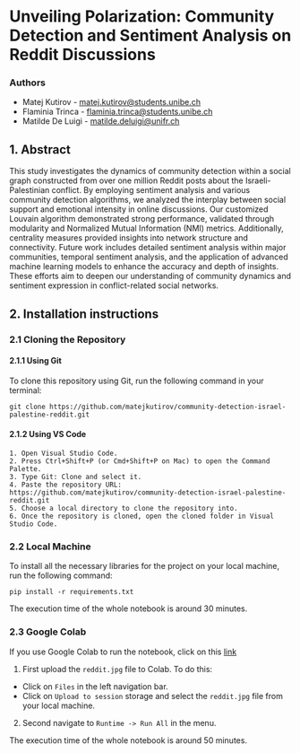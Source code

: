 # Unveiling Polarization: Community Detection and Sentiment Analysis on Reddit Discussions

### Authors
- Matej Kutirov - matej.kutirov@students.unibe.ch
- Flaminia Trinca - flaminia.trinca@students.unibe.ch
- Matilde De Luigi - matilde.deluigi@unifr.ch

## 1. Abstract

This study investigates the dynamics of community detection within a social graph constructed from over one million Reddit posts about the Israeli-Palestinian conflict. By employing sentiment analysis and various community detection algorithms, we analyzed the interplay between social support and emotional intensity in online discussions. Our customized Louvain algorithm demonstrated strong performance, validated through modularity and Normalized Mutual Information (NMI) metrics. Additionally, centrality measures provided insights into network structure and connectivity. Future work includes detailed sentiment analysis within major communities, temporal sentiment analysis, and the application of advanced machine learning models to enhance the accuracy and depth of insights. These efforts aim to deepen our understanding of community dynamics and sentiment expression in conflict-related social networks.

## 2. Installation instructions

### 2.1 Cloning the Repository

#### 2.1.1 Using Git
To clone this repository using Git, run the following command in your terminal:
```
git clone https://github.com/matejkutirov/community-detection-israel-palestine-reddit.git
```

#### 2.1.2 Using VS Code
```
1. Open Visual Studio Code.
2. Press Ctrl+Shift+P (or Cmd+Shift+P on Mac) to open the Command Palette.
3. Type Git: Clone and select it.
4. Paste the repository URL: https://github.com/matejkutirov/community-detection-israel-palestine-reddit.git
5. Choose a local directory to clone the repository into.
6. Once the repository is cloned, open the cloned folder in Visual Studio Code.
```

### 2.2 Local Machine
To install all the necessary libraries for the project on your local machine, run the following command:
```
pip install -r requirements.txt
```
The execution time of the whole notebook is around 30 minutes.

### 2.3 Google Colab

If you use Google Colab to run the notebook, click on this [link](https://colab.research.google.com/drive/1Uw_2uD76ic6BDpFBCGnYI94lVbT6PgGQ?usp=sharing)


1. First upload the `reddit.jpg` file to Colab. To do this:

- Click on `Files` in the left navigation bar.
- Click on `Upload to session` storage and select the `reddit.jpg` file from your local machine.

2. Second navigate to `Runtime -> Run All` in the menu.

The execution time of the whole notebook is around 50 minutes.
